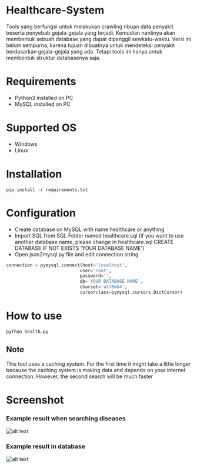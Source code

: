 # Healthcare-System
Tools yang berfungsi untuk melakukan crawling ribuan data penyakit beserta penyebab gejala-gejala yang terjadi. Kemudian nantinya akan membentuk sebuah database yang dapat dipanggil sewkatu-waktu.
Versi ini belum sempurna, karena tujuan dibuatnya untuk mendeteksi penyakit berdasarkan gejala-gejala yang ada. Tetapi tools ini hanya untuk membentuk struktur databasenya saja.

# Requirements
- Python3 installed on PC
- MySQL installed on PC

# Supported OS
- Windows
- Linux

# Installation
```
pip install -r requirements.txt
```

# Configuration
- Create database on MySQL with name healthcare or anything
- Import SQL from SQL Folder named healthcare.sql (if you want to use another database name, please change in healthcare.sql CREATE DATABASE IF NOT EXISTS 'YOUR DATABASE NAME')
- Open json2mysql.py file and edit connection string
```python
connection = pymysql.connect(host='localhost',
                            user='root',
                            password='',
                            db='YOUR DATABASE NAME',
                            charset='utf8mb4',
                            cursorclass=pymysql.cursors.DictCursor)
```

# How to use
```
python health.py
```

## Note
This tool uses a caching system. For the first time it might take a little longer because the caching system is making data and depends on your internet connection.
However, the second search will be much faster

# Screenshot
### Example result when searching diseases
![alt text](https://i.imgur.com/z2zdetC.png "Example result when searching diseases")

### Example result in database
![alt text](https://i.imgur.com/p0jzBJq.png "Example result in database")


